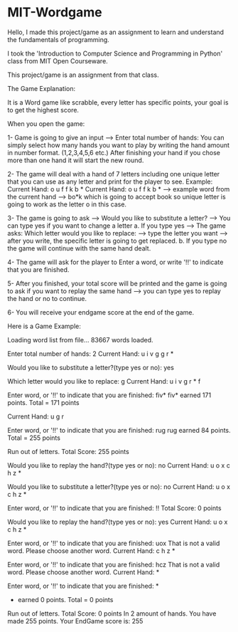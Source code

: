 # MIT-Wordgame
Hello, I made this project/game as an assignment to learn and understand the fundamentals of programming.

I took the 'Introduction to Computer Science and Programming in Python' class from MIT Open Courseware. 

This project/game is an assignment from that class.


The Game Explanation: 

It is a Word game like scrabble, every letter has specific points, your goal is to get the highest score.

When you open the game:

1- Game is going to give an input --> Enter total number of hands: 
You can simply select how many hands you want to play by writing the hand amount in number format. (1,2,3,4,5,6 etc.)
After finishing your hand if you chose more than one hand it will start the new round.

2- The game will deal with a hand of 7 letters including one unique letter that you can use as any letter and print for the player to see.
Example: Current Hand: o u f f k b *
Current Hand: o u f f k b * --> example word from the current hand --> bo*k which is going to accept book so unique letter is going to work as the letter o in this case.

3- The game is going to ask --> Would you like to substitute a letter? --> You can type yes if you want to change a letter
a. If you type yes --> The game asks: Which letter would you like to replace: --> type the letter you want --> after you write, the specific letter is going to get replaced.
b. If you type no the game will continue with the same hand dealt.

4- The game will ask for the player to Enter a word, or write '!!' to indicate that you are finished.

5- After you finished, your total score will be printed and the game is going to ask if you want to replay the same hand --> you can type yes to replay the hand or no to continue.

6- You will receive your endgame score at the end of the game.

Here is a Game Example: 

Loading word list from file...
   83667 words loaded.

Enter total number of hands: 2
Current Hand: u i v g g r * 

Would you like to substitute a letter?(type yes or no): yes

Which letter would you like to replace: g
Current Hand: u i v g r * f 

Enter word, or '!!' to indicate that you are finished: fiv*
fiv* earned 171 points. Total =  171 points 

Current Hand: u g r 

Enter word, or '!!' to indicate that you are finished: rug
rug earned 84 points. Total =  255 points 

Run out of letters. Total Score:  255 points

Would you like to replay the hand?(type yes or no): no
Current Hand: u o x c h z * 

Would you like to substitute a letter?(type yes or no): no
Current Hand: u o x c h z * 

Enter word, or '!!' to indicate that you are finished: !!
Total Score:  0 points

Would you like to replay the hand?(type yes or no): yes
Current Hand: u o x c h z * 

Enter word, or '!!' to indicate that you are finished: uox
That is not a valid word. Please choose another word. 
Current Hand: c h z * 

Enter word, or '!!' to indicate that you are finished: hcz
That is not a valid word. Please choose another word. 
Current Hand: * 

Enter word, or '!!' to indicate that you are finished: *
* earned 0 points. Total =  0 points 

Run out of letters. Total Score:  0 points
In 2 amount of hands. You have made 255 points.
Your EndGame score is:  255
